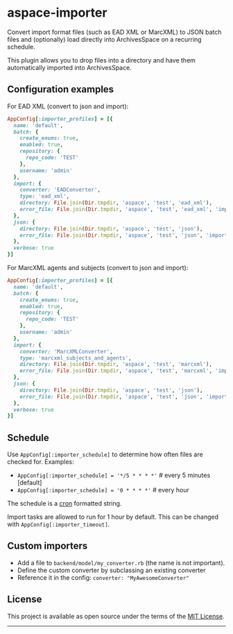 # aspace-importer

Convert import format files (such as EAD XML or MarcXML) to JSON batch files and
(optionally) load directly into ArchivesSpace on a recurring schedule.

This plugin allows you to drop files into a directory and have them automatically
imported into ArchivesSpace.
## Configuration examples

For EAD XML (convert to json and import):

```ruby
AppConfig[:importer_profiles] = [{
  name: 'default',
  batch: {
    create_enums: true,
    enabled: true,
    repository: {
      repo_code: 'TEST'
    },
    username: 'admin'
  },
  import: {
    converter: 'EADConverter',
    type: 'ead_xml',
    directory: File.join(Dir.tmpdir, 'aspace', 'test', 'ead_xml'),
    error_file: File.join(Dir.tmpdir, 'aspace', 'test', 'ead_xml', 'importer.err')
  },
  json: {
    directory: File.join(Dir.tmpdir, 'aspace', 'test', 'json'),
    error_file: File.join(Dir.tmpdir, 'aspace', 'test', 'json', 'importer.err')
  },
  verbose: true
}]
```

For MarcXML agents and subjects (convert to json and import):

```ruby
AppConfig[:importer_profiles] = [{
  name: 'default',
  batch: {
    create_enums: true,
    enabled: true,
    repository: {
      repo_code: 'TEST'
    },
    username: 'admin'
  },
  import: {
    converter: 'MarcXMLConverter',
    type: 'marcxml_subjects_and_agents',
    directory: File.join(Dir.tmpdir, 'aspace', 'test', 'marcxml'),
    error_file: File.join(Dir.tmpdir, 'aspace', 'test', 'marcxml', 'importer.err')
  },
  json: {
    directory: File.join(Dir.tmpdir, 'aspace', 'test', 'json'),
    error_file: File.join(Dir.tmpdir, 'aspace', 'test', 'json', 'importer.err')
  },
  verbose: true
}]
```

## Schedule

Use `AppConfig[:importer_schedule]` to determine how often files are checked for. Examples:

- `AppConfig[:importer_schedule] = '*/5 * * * *'` # every 5 minutes [default]
- `AppConfig[:importer_schedule] = '0 * * * *'` # every hour

The schedule is a [cron](https://crontab.guru/) formatted string.

Import tasks are allowed to run for 1 hour by default. This can be changed with `AppConfig[:importer_timeout]`.

## Custom importers

- Add a file to `backend/model/my_converter.rb` (the name is not important).
- Define the custom converter by subclassing an existing converter
- Reference it in the config: `converter: "MyAwesomeConverter"`

## License

This project is available as open source under the terms of the [MIT License](http://opensource.org/licenses/MIT).

---
